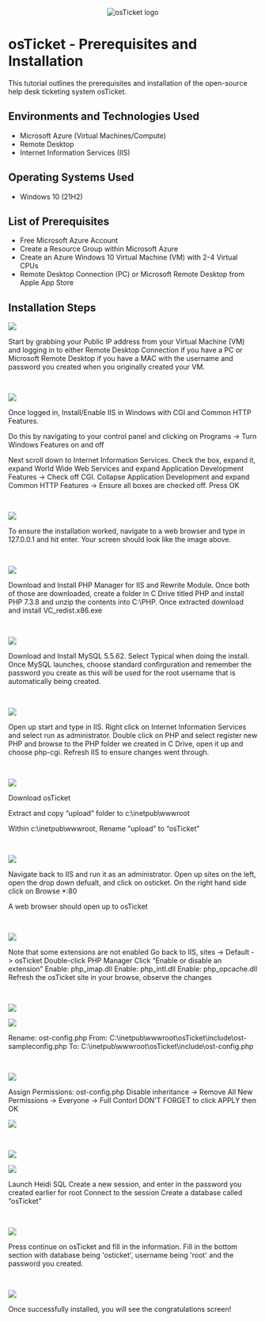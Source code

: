 <p align="center">
<img src="https://i.imgur.com/Clzj7Xs.png" alt="osTicket logo"/>
</p>

<h1>osTicket - Prerequisites and Installation</h1>
This tutorial outlines the prerequisites and installation of the open-source help desk ticketing system osTicket.<br />


<h2>Environments and Technologies Used</h2>

- Microsoft Azure (Virtual Machines/Compute)
- Remote Desktop
- Internet Information Services (IIS)

<h2>Operating Systems Used </h2>

- Windows 10</b> (21H2)

<h2>List of Prerequisites</h2>

- Free Microsoft Azure Account
- Create a Resource Group within Microsoft Azure
- Create an Azure Windows 10 Virtual Machine (VM) with 2-4 Virtual CPUs
- Remote Desktop Connection (PC) or Microsoft Remote Desktop from Apple App Store 

<h2>Installation Steps</h2>

<p>
<img src="https://github.com/vannessacates/osticket-prereqs/assets/140145473/199f02fd-e2a8-42c6-9c90-65aab471c221"/>
</p>
<p>
Start by grabbing your Public IP address from your Virtual Machine (VM) and logging in to either Remote Desktop Connection if you have a PC or Microsoft Remote Desktop if you have a MAC with the username and password you created when you originally created your VM.
</p>
<br />

<p>
<img src="https://github.com/vannessacates/osticket-prereqs/assets/140145473/62919f3e-3a95-4cc9-8c7f-70073ed31ce3"/>
</p>
<p>
Once logged in, Install/Enable IIS in Windows with CGI and Common HTTP Features. 

Do this by navigating to your control panel and clicking on Programs -> Turn Windows Features on and off

Next scroll down to Internet Information Services. Check the box, expand it, expand World Wide Web Services and expand Application Development Features -> Check off CGI. Collapse Application Development and expand Common HTTP Features -> Ensure all boxes are checked off. Press OK
</p>
<br />

<p>
<img src="https://github.com/vannessacates/osticket-prereqs/assets/140145473/4c3fae4f-dbef-4796-a6e0-7333d3e1673d"/>
</p>
<p>
To ensure the installation worked, navigate to a web browser and type in 127.0.0.1 and hit enter. Your screen should look like the image above.
</p>
<br />

<p>
<img src="https://github.com/vannessacates/osticket-prereqs/assets/140145473/d5122d7e-46a0-46f0-ad26-69d502099317"/>
</p>
<p>
Download and Install PHP Manager for IIS and Rewrite Module. Once both of those are downloaded, create a folder in C Drive titled PHP and install PHP 7.3.8 and unzip the contents into C:\PHP. Once extracted download and install VC_redist.x86.exe
</p>
<br />

<p>
<img src="https://github.com/vannessacates/osticket-prereqs/assets/140145473/c5a440e8-e968-42b7-b568-58f715f5f2d5"/>
</p>
<p>Download and Install MySQL 5.5.62. Select Typical when doing the install. Once MySQL launches, choose standard confirguration and remember the password you create as this will be used for the root username that is automatically being created.
</p>
<br />

<p>
<img src="https://github.com/vannessacates/osticket-prereqs/assets/140145473/af39b67d-6b35-471d-9663-513721f1c605"/>
</p>
<p>Open up start and type in IIS. Right click on Internet Information Services and select run as administrator. Double click on PHP and select register new PHP and browse to the PHP folder we created in C Drive, open it up and choose php-cgi. Refresh IIS to ensure changes went through.</p>
<br />

<p>
<img src="https://github.com/vannessacates/osticket-prereqs/assets/140145473/46f48780-3063-4c47-bbeb-b690e909eead"/>
</p>
<p>
Download osTicket

Extract and copy “upload” folder to c:\inetpub\wwwroot

Within c:\inetpub\wwwroot, Rename “upload” to “osTicket”
</p>
<br />

<p>
<img src="https://github.com/vannessacates/osticket-prereqs/assets/140145473/b3c227b4-b864-43c4-805e-94d66dcc504a"/>
</p>
<p>
Navigate back to IIS and run it as an administrator. Open up sites on the left, open the drop down defualt, and click on osticket. On the right hand side click on Browse *:80 

A web browser should open up to osTicket
</p>
<br />

<p>
<img src="https://github.com/vannessacates/osticket-prereqs/assets/140145473/994ae34a-facb-4645-a1a6-0832f203087c"/>
</p>
<p>Note that some extensions are not enabled
Go back to IIS, sites -> Default -> osTicket
Double-click PHP Manager
Click “Enable or disable an extension”
Enable: php_imap.dll
Enable: php_intl.dll
Enable: php_opcache.dll
Refresh the osTicket site in your browse, observe the changes
</p>
<br />

<p>
<img src="https://github.com/vannessacates/osticket-prereqs/assets/140145473/eb8dae03-bfec-40b1-ad4b-e78fed5b4d2f"/>
</p>
<p><img src="https://github.com/vannessacates/osticket-prereqs/assets/140145473/a281acf3-6bb3-447f-b6e4-37aebae936e0"/>
</p>
<p>Rename: ost-config.php
From: C:\inetpub\wwwroot\osTicket\include\ost-sampleconfig.php
To: C:\inetpub\wwwroot\osTicket\include\ost-config.php
</p>
<br />

<p> 
<img src="https://github.com/vannessacates/osticket-prereqs/assets/140145473/3b72e9be-d1cf-4167-b1e4-3d1e30d28a76"/>
</p>
<p>
Assign Permissions: ost-config.php
Disable inheritance -> Remove All
New Permissions -> Everyone -> Full Contorl
DON'T FORGET to click APPLY then OK
</p>
<p>
<img src="https://github.com/vannessacates/osticket-prereqs/assets/140145473/4fdbe9b7-0b27-4c0e-9a05-3c14fc02d91c"/>
</p>
<br />

<p><img src="https://github.com/vannessacates/osticket-prereqs/assets/140145473/5a504e36-b395-46a3-b7b5-4a52cb496d02"/>
</p>
<p><img src="https://github.com/vannessacates/osticket-prereqs/assets/140145473/9b197cbd-4fe9-4962-aab7-3621638f0bc6"/>
</p>
<p>
Launch Heidi SQL
Create a new session, and enter in the password you created earlier for root
Connect to the session
Create a database called “osTicket”
</p>
<br />

<p>
<img src="https://github.com/vannessacates/osticket-prereqs/assets/140145473/f6592fe8-b794-4dcc-909a-145b00523c1a"/>
</p>
<p>
Press continue on osTicket and fill in the information. Fill in the bottom section with database being 'osticket', username being 'root' and the password you created.
</p>
<br />

<p>
<img src="https://github.com/vannessacates/osticket-prereqs/assets/140145473/19d24b00-a544-4350-85d3-b106697bcfb4"/>
</p>
<p>Once successfully installed, you will see the congratulations screen!</p>
<br />
